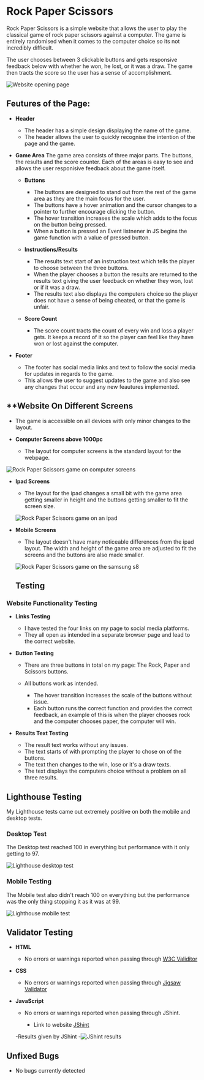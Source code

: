 # **Rock Paper Scissors**
Rock Paper Scissors is a simple website that allows the user to play the classical game of rock paper scissors against a computer. The game is entirely randomised when it comes to the computer choice so its not incredibly difficult. 

The user chooses between 3 clickable buttons and gets responsive feedback below with whether he won, he lost, or it was a draw. The game then tracts the score so the user has a sense of accomplishment.

![Website opening page](assets/images/website.png)

## **Feutures of the Page:**

- **Header**
  - The header has a simple design displaying the name of the game.
  - The header allows the user to quickly recognise the intention of the page and the game.

- **Game Area**
  The game area consists of three major parts. The buttons, the results and the score counter. Each of the areas is easy to see and allows the user responisive feedback about the game itself.
  
  - **Buttons**
    - The buttons are designed to stand out from the rest of the game area as they are the main focus for the user. 
    - The buttons have a hover animation and the cursor changes to a pointer to further encourage clicking the button.
    - The hover transition increases the scale which adds to the focus on the button being pressed.
    - When a button is pressed an Event listnener in JS begins the game function with a value of pressed button.

  - **Instructions/Results**
    - The results text start of an instruction text which tells the player to choose between the three buttons.
    - When the player chooses a button the results are returned to the results text giving the user feedback on whether they won, lost or if it was a draw.
    -  The results text also displays the computers choice so the player does not have a sense of being cheated, or that the game is unfair.

  - **Score Count**
    - The score count tracts the count of every win and loss a player  gets. It keeps a record of it so the player can feel like they have won or lost against the computer.

- **Footer**
  - The footer has social media links and text to follow the social media for updates in regards to the game.
  - This allows the user to suggest updates to the game and also see any changes that occur and any new feautures implemented.

## **Website On Different Screens

  - The game is accessible on all devices with only minor changes to the layout.

- **Computer Screens above 1000pc**

  - The layout for computer screens is the standard layout for the webpage. 

![Rock Paper Scissors game on computer screens](assets/images/website.png)

- **Ipad Screens**

  - The layout for the ipad changes a small bit with the game area getting smaller in height and the buttons getting smaller to fit the screen size.

  ![Rock Paper Scissors game on an ipad](assets/images/ipad.png)

- **Mobile Screens**

  - The layout doesn't have many noticeable differences from the ipad layout. The width and height of the game area are adjusted to fit the screens and the buttons are also made smaller.
  
  ![Rock Paper Scissors game on the samsung s8](assets/images/samsungs8.png)

  ## **Testing**
 
 ### **Website Functionality Testing**

- **Links Testing**

  - I have tested the four links on my page to social media platforms.
  - They all open as intended in a separate browser page and lead to the correct website.

- **Button Testing**

  - There are three buttons in total on my page: The Rock, Paper and Scissors buttons.
  - All buttons work as intended.

    - The hover transition increases the scale of the buttons without issue.
    - Each button runs the correct function and provides the correct feedback, an example of this is when the player chooses rock and the computer chooses paper, the computer will win.

- **Results Text Testing**
  - The result text works without any issues.
  - The text starts of with prompting the player to chose on of the buttons.
  - The text then changes to the win, lose or it's a draw texts.
  - The text displays the computers choice without a problem on all three results.

## **Lighthouse Testing**

My Lighthouse tests came out extremely positive on both the mobile and desktop tests.

### **Desktop Test**

The Desktop test reached 100 in everything but performance with it only getting to 97.

![Lighthouse desktop test](assets/images/desktop.png)

### **Mobile Testing**

The Mobile test also didn't reach 100 on everything but the performance was the only thing stopping it as it was at 99.

![Lighthouse mobile test](assets/images/mobile.png)

## **Validator Testing**

- **HTML**
  - No errors or warnings reported when passing through [W3C Validitor](https://validator.w3.org/nu/?doc=https%3A%2F%2Fmateuszpestka.github.io%2Fproject-2%2F)

- **CSS**

  - No errors or warnings reported when passing through [Jigsaw Validator](https://jigsaw.w3.org/css-validator/validator?uri=https%3A%2F%2Fmateuszpestka.github.io%2Fproject-2%2F&profile=css3svg&usermedium=all&warning=1&vextwarning=&lang=en)
 
- **JavaScript**

  - No errors or warnings reported when passing through JShint.

    - Link to website [JShint](https://jshint.com/) 

  -Results given by JShint
  -![JShint results](assets/images/jshintresult.png)

## **Unfixed Bugs**

- No bugs currently detected

